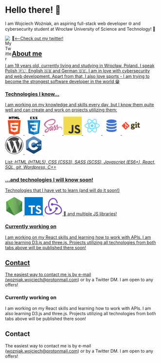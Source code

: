 # Hello there! 👋
I am Wojciech Woźniak, an aspiring full-stack web developer 🌐 and cybersecurity student at Wrocław University of Science and Technology!
᲼

<a href="https://twitter.com/woj_wozniak">
  <img align="left" alt="My Twitter" width="22px" src="https://raw.githubusercontent.com/peterthehan/peterthehan/master/assets/twitter.svg" />᲼<--Check out my twitter!

##  About me
I am 19 years old, currently living and studying in Wrocław, Poland. I speak Polish 🇵🇱, English 🇬🇧 and German 🇩🇪. I am in love with cybersecurity and web development. Apart from that, I also love sports - I am trying to become the strongest software developer in the world 😁


### Technologies I know...   

I am working on my knowledge and skills every day, but I know them quite well and can create and work on projects utilizing them:

<img height="60" src="https://raw.githubusercontent.com/github/explore/80688e429a7d4ef2fca1e82350fe8e3517d3494d/topics/html/html.png" alt="HTML5 logo"> <img height="60" src="https://raw.githubusercontent.com/github/explore/80688e429a7d4ef2fca1e82350fe8e3517d3494d/topics/css/css.png" alt="CSS3 logo"> <img height="60" src="https://raw.githubusercontent.com/github/explore/80688e429a7d4ef2fca1e82350fe8e3517d3494d/topics/sass/sass.png" alt="SASS logo"> <img height="60" src="https://raw.githubusercontent.com/github/explore/80688e429a7d4ef2fca1e82350fe8e3517d3494d/topics/javascript/javascript.png" alt ="Javascript logo"> <img height="60" src="https://raw.githubusercontent.com/github/explore/80688e429a7d4ef2fca1e82350fe8e3517d3494d/topics/react/react.png" alt ="React logo"> <img height="60" src="https://raw.githubusercontent.com/github/explore/80688e429a7d4ef2fca1e82350fe8e3517d3494d/topics/sql/sql.png" alt="SQL logo"> <img height="60" src="https://raw.githubusercontent.com/github/explore/80688e429a7d4ef2fca1e82350fe8e3517d3494d/topics/git/git.png" alt="GIT logo"> <img height="60" src="https://raw.githubusercontent.com/github/explore/80688e429a7d4ef2fca1e82350fe8e3517d3494d/topics/wordpress/wordpress.png" alt="WordPress logo"> <img height="60" src="https://raw.githubusercontent.com/github/explore/80688e429a7d4ef2fca1e82350fe8e3517d3494d/topics/cpp/cpp.png" alt ="C++ logo">
  
List: 
_HTML (HTML5), CSS (CSS3), SASS (SCSS), Javascript (ES6+), React, SQL, git, Wordpress, C++_

### ...and technologies I will know soon!
Technologies that I have yet to learn (and will do it soon!)

<img height="60" src="https://raw.githubusercontent.com/github/explore/80688e429a7d4ef2fca1e82350fe8e3517d3494d/topics/nodejs/nodejs.png" alt ="Node.js logo">
<img height="60" src="https://raw.githubusercontent.com/github/explore/80688e429a7d4ef2fca1e82350fe8e3517d3494d/topics/typescript/typescript.png" alt ="Typescript logo">
<img height="60" src="https://raw.githubusercontent.com/github/explore/80688e429a7d4ef2fca1e82350fe8e3517d3494d/topics/redux/redux.png" alt ="Typescript logo"> 
᲼ and multiple JS libraries!

### Currently working on
I am working on my React skills and learning how to work with APIs. I am also learning D3.js and three.js. Projects utilizing all technologies from both tabs above will be published there soon!

## Contact 
The easiest way to contact me is by e-mail (wozniak.wojciech@protonmail.com) or by a Twitter DM. I am open to any offers!


### Currently working on
I am working on my React skills and learning how to work with APIs. I am also learning D3.js and three.js. Projects utilizing all technologies from both tabs above will be published there soon!

## Contact 
The easiest way to contact me is by e-mail (wozniak.wojciech@protonmail.com) or by a Twitter DM. I am open to any offers!
